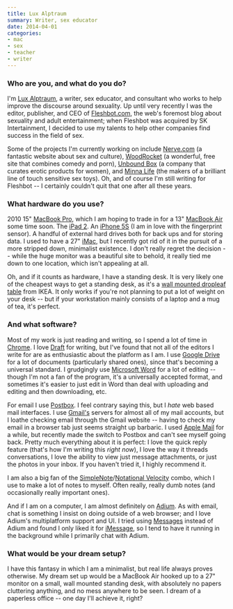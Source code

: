 ```yaml
---
title: Lux Alptraum
summary: Writer, sex educator
date: 2014-04-01
categories:
- mac
- sex
- teacher
- writer
---
```


### Who are you, and what do you do?

I'm [Lux Alptraum](http://luxalptraum.com/ "Lux's website."), a writer, sex educator, and consultant who works to help improve the discourse around sexuality. Up until very recently I was the editor, publisher, and CEO of [Fleshbot.com](http://fleshbot.com/ "An adult website (NSFW, obviously)."), the web's foremost blog about sexuality and adult entertainment; when Fleshbot was acquired by SK Intertainment, I decided to use my talents to help other companies find success in the field of sex.

Some of the projects I'm currently working on include [Nerve.com](http://nerve.com/ "The Nerve website.") (a fantastic website about sex and culture), [WoodRocket](http://www.funnyordie.com/topic/wood-rocket "Comedy/porn videos (NSFW).") (a wonderful, free site that combines comedy and porn), [Unbound Box](https://unboundbox.com/ "A curated erotic product service for women.") (a company that curates erotic products for women), and [Minna Life](http://www.minnalife.com/ "A company that makes sex toys.") (the makers of a brilliant line of touch sensitive sex toys). Oh, and of course I'm still writing for Fleshbot -- I certainly couldn't quit that one after all these years.

### What hardware do you use?

2010 15" [MacBook Pro][macbook-pro], which I am hoping to trade in for a 13" [MacBook Air][macbook-air] some time soon. The [iPad 2][ipad-2]. An [iPhone 5S][iphone-5s] (I am in love with the fingerprint sensor). A handful of external hard drives both for back ups and for storing data. I used to have a 27" [iMac][], but I recently got rid of it in the pursuit of a more stripped down, minimalist existence. I don't really regret the decision -- while the huge monitor was a beautiful site to behold, it really tied me down to one location, which isn't appealing at all.

Oh, and if it counts as hardware, I have a standing desk. It is very likely one of the cheapest ways to get a standing desk, as it's a [wall mounted dropleaf table][bjursta] from IKEA. It only works if you're not planning to put a lot of weight on your desk -- but if your workstation mainly consists of a laptop and a mug of tea, it's perfect.

### And what software?

Most of my work is just reading and writing, so I spend a lot of time in [Chrome][]. I love [Draft][] for writing, but I've found that not all of the editors I write for are as enthusiastic about the platform as I am. I use [Google Drive][google-drive] for a lot of documents (particularly shared ones), since that's becoming a universal standard. I grudgingly use [Microsoft Word][word] for a lot of editing -- though I'm not a fan of the program, it's a universally accepted format, and sometimes it's easier to just edit in Word than deal with uploading and editing and then downloading, etc. 

For email I use [Postbox][]. I feel contrary saying this, but I *hate* web based mail interfaces. I use [Gmail's][gmail] servers for almost all of my mail accounts, but I loathe checking email through the Gmail website -- having to check my email in a browser tab just seems straight up barbaric. I used [Apple Mail][mail] for a while, but recently made the switch to Postbox and can't see myself going back. Pretty much everything about it is perfect: I love the quick reply feature (that's how I'm writing this *right now*), I love the way it threads conversations, I love the ability to view just message attachments, or just the photos in your inbox. If you haven't tried it, I highly recommend it.

I am also a big fan of the [SimpleNote][]/[Notational Velocity][notational-velocity] combo, which I use to make a lot of notes to myself. Often really, really dumb notes (and occasionally really important ones). 

And if I am on a computer, I am almost definitely on [Adium][]. As with email, chat is something I insist on doing outside of a web browser; and I love Adium's multiplatform support and UI. I tried using [Messages][] instead of Adium and found I only liked it for [iMessage][], so I tend to have it running in the background while I primarily chat with Adium.

### What would be your dream setup?

I have this fantasy in which I am a minimalist, but real life always proves otherwise. My dream set up would be a MacBook Air hooked up to a 27" monitor on a small, wall mounted standing desk, with absolutely no papers cluttering anything, and no mess anywhere to be seen. I dream of a paperless office -- one day I'll achieve it, right?

[adium]: https://en.wikipedia.org/wiki/Adium "A multi-protocol chat application for the Mac."
[bjursta]: http://web.archive.org/web/20190506071850/https://www.ikea.com/us/en/catalog/products/80217524/ "A wall-mounted table."
[chrome]: https://www.google.com/intl/en/chrome/ "A WebKit-based browser, where each tab runs in its own thread."
[draft]: http://web.archive.org/web/20230308033335/https://draftin.com/ "A version-controlled distraction-free writing service."
[gmail]: https://mail.google.com/mail/u/0/ "Web-based email."
[google-drive]: http://web.archive.org/web/20220127131904/https://accounts.google.com/ServiceLogin?service=wise "A cloud storage service."
[imac]: https://www.apple.com/imac-24/ "An all-in-one computer."
[imessage]: https://en.wikipedia.org/wiki/IMessage "A messaging platform."
[ipad-2]: https://www.apple.com/ipad/ "A tablet device."
[iphone-5s]: https://en.wikipedia.org/wiki/IPhone_5S "A smartphone."
[macbook-air]: https://www.apple.com/macbook-air/ "A very thin laptop."
[macbook-pro]: https://www.apple.com/macbook-pro/ "A laptop."
[mail]: https://en.wikipedia.org/wiki/Mail_(application) "The default Mac OS X mail client."
[messages]: https://en.wikipedia.org/wiki/Messages_(application) "A chat client for Mac."
[notational-velocity]: https://notational.net/ "A clever note-taking app for the Mac."
[postbox]: https://www.postbox-inc.com/ "A cross-platform email client."
[simplenote]: https://simplenote.com/ "A note-taking/syncing service."
[word]: https://www.microsoft.com/en-us/microsoft-365/word "A document editor."
